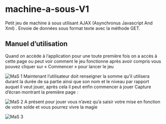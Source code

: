 # machine-a-sous-V1
Petit jeu de machine à sous utilisant AJAX (Asynchronus Javascript And Xml) . Envoie de données sous format texte avec la méthode GET.

## Manuel d’utilisation
Quand on accède à l’application pour une toute première fois on a accès à cette page ou peut voir comment le jeu fonctionne après avoir compris vous pouvez cliquer sur « Commencer » pour lancer le jeu

![MaS 1](https://user-images.githubusercontent.com/102167446/229590209-496ec5d1-c512-4a9e-9677-2bd3b890d3ca.png)
Maintenant l’utilisateur doit renseigner la somme qu’il utilisera durant la durée de sa partie ainsi que son nom et le niveau par rapport auquel il veut jouer, après cela il peut enfin commencer à jouer
Capture d’écran montrant la première page :

![MaS 2](https://user-images.githubusercontent.com/102167446/229590402-541d303d-ed7b-474c-9b11-aafeff0adb98.png)
A présent pour jouer vous n’avez qu’a saisir votre mise en fonction de votre solde et vous pourrez vivre la magie

![MaS 3](https://user-images.githubusercontent.com/102167446/229590512-5ee4bf00-f09e-408e-8f96-77a498604720.png)
